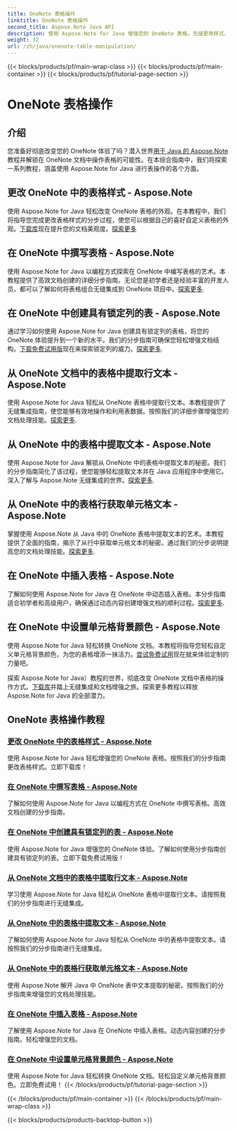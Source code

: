 ```yaml
---
title: OneNote 表格操作
linktitle: OneNote 表格操作
second_title: Aspose.Note Java API
description: 使用 Aspose.Note for Java 增强您的 OneNote 表格。无缝更改样式、撰写表格、提取文本。下载该库以顺利创建文档。
weight: 32
url: /zh/java/onenote-table-manipulation/
---
```


{{< blocks/products/pf/main-wrap-class >}}
{{< blocks/products/pf/main-container >}}
{{< blocks/products/pf/tutorial-page-section >}}

# OneNote 表格操作



## 介绍

您准备好彻底改变您的 OneNote 体验了吗？潜入世界[用于 Java 的 Aspose.Note](https://www.aspose.com/products/note/java)教程并解锁在 OneNote 文档中操作表格的可能性。在本综合指南中，我们将探索一系列教程，涵盖使用 Aspose.Note for Java 进行表操作的各个方面。

## 更改 OneNote 中的表格样式 - Aspose.Note
使用 Aspose.Note for Java 轻松改变 OneNote 表格的外观。在本教程中，我们将指导您完成更改表格样式的分步过程，使您可以根据自己的喜好自定义表格的外观。[下载库](https://releases.aspose.com/downloads/note/java)现在提升您的文档美观度。[探索更多](./change-table-style/)

## 在 OneNote 中撰写表格 - Aspose.Note
使用 Aspose.Note for Java 以编程方式探索在 OneNote 中编写表格的艺术。本教程提供了高效文档创建的详细分步指南。无论您是初学者还是经验丰富的开发人员，都可以了解如何将表格组合无缝集成到 OneNote 项目中。[探索更多](./compose-table/).

## 在 OneNote 中创建具有锁定列的表 - Aspose.Note
通过学习如何使用 Aspose.Note for Java 创建具有锁定列的表格，将您的 OneNote 体验提升到一个新的水平。我们的分步指南可确保您轻松增强文档结构。[下载免费试用版](https://www.aspose.com/downloads/note/java)现在来探索锁定列的威力。[探索更多](./create-table-with-locked-columns/).

## 从 OneNote 文档中的表格中提取行文本 - Aspose.Note
使用 Aspose.Note for Java 轻松从 OneNote 表格中提取行文本。本教程提供了无缝集成指南，使您能够有效地操作和利用表数据。按照我们的详细步骤增强您的文档处理技能。[探索更多](./extract-row-text-from-table/).

## 从 OneNote 中的表格中提取文本 - Aspose.Note
使用 Aspose.Note for Java 解锁从 OneNote 中的表格中提取文本的秘密。我们的分步指南简化了该过程，使您能够轻松提取文本并在 Java 应用程序中使用它。深入了解与 Aspose.Note 无缝集成的世界。[探索更多](./extract-text-from-table/).

## 从 OneNote 中的表格行获取单元格文本 - Aspose.Note
掌握使用 Aspose.Note 从 Java 中的 OneNote 表格中提取文本的艺术。本教程提供了全面的指南，揭示了从行中获取单元格文本的秘密。通过我们的分步说明提高您的文档处理技能。[探索更多](./get-cell-text-from-row/).

## 在 OneNote 中插入表格 - Aspose.Note
了解如何使用 Aspose.Note for Java 在 OneNote 中动态插入表格。本分步指南适合初学者和高级用户，确保通过动态内容创建增强文档的顺利过程。[探索更多](./insert-table/).

## 在 OneNote 中设置单元格背景颜色 - Aspose.Note
使用 Aspose.Note for Java 轻松转换 OneNote 文档。本教程将指导您轻松自定义单元格背景颜色，为您的表格增添一抹活力。[尝试免费试用](https://www.aspose.com/downloads/note/java)现在就来体验定制的力量吧。

探索 Aspose.Note for Java）教程的世界，彻底改变 OneNote 文档中表格的操作方式。[下载库](https://releases.aspose.com/downloads/note/java)并踏上无缝集成和文档增强之旅。探索更多教程以释放 Aspose.Note for Java 的全部潜力。
## OneNote 表格操作教程
### [更改 OneNote 中的表格样式 - Aspose.Note](./change-table-style/)
使用 Aspose.Note for Java 轻松增强您的 OneNote 表格。按照我们的分步指南更改表格样式。立即下载库！
### [在 OneNote 中撰写表格 - Aspose.Note](./compose-table/)
了解如何使用 Aspose.Note for Java 以编程方式在 OneNote 中撰写表格。高效文档创建的分步指南。
### [在 OneNote 中创建具有锁定列的表 - Aspose.Note](./create-table-with-locked-columns/)
使用 Aspose.Note for Java 增强您的 OneNote 体验。了解如何使用分步指南创建具有锁定列的表。立即下载免费试用版！
### [从 OneNote 文档中的表格中提取行文本 - Aspose.Note](./extract-row-text-from-table/)
学习使用 Aspose.Note for Java 轻松从 OneNote 表格中提取行文本。请按照我们的分步指南进行无缝集成。
### [从 OneNote 中的表格中提取文本 - Aspose.Note](./extract-text-from-table/)
了解如何使用 Aspose.Note for Java 轻松从 OneNote 中的表格中提取文本。请按照我们的分步指南进行无缝集成。
### [从 OneNote 中的表格行获取单元格文本 - Aspose.Note](./get-cell-text-from-row/)
使用 Aspose.Note 解开 Java 中 OneNote 表中文本提取的秘密。按照我们的分步指南来增强您的文档处理技能。
### [在 OneNote 中插入表格 - Aspose.Note](./insert-table/)
了解使用 Aspose.Note for Java 在 OneNote 中插入表格。动态内容创建的分步指南。轻松增强您的文档。
### [在 OneNote 中设置单元格背景颜色 - Aspose.Note](./setting-cell-background-color/)
使用 Aspose.Note for Java 轻松转换 OneNote 文档。轻松自定义单元格背景颜色。立即免费试用！
{{< /blocks/products/pf/tutorial-page-section >}}

{{< /blocks/products/pf/main-container >}}
{{< /blocks/products/pf/main-wrap-class >}}

{{< blocks/products/products-backtop-button >}}
